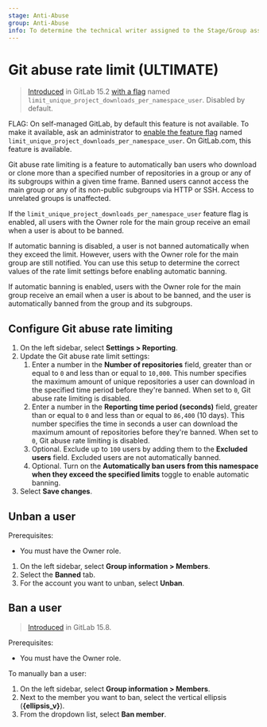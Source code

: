 ```yaml
---
stage: Anti-Abuse
group: Anti-Abuse
info: To determine the technical writer assigned to the Stage/Group associated with this page, see https://about.gitlab.com/handbook/product/ux/technical-writing/#assignments
---
```


# Git abuse rate limit **(ULTIMATE)**

> [Introduced](https://gitlab.com/groups/gitlab-org/-/epics/8066) in GitLab 15.2 [with a flag](../../../administration/feature_flags.md) named `limit_unique_project_downloads_per_namespace_user`. Disabled by default.

FLAG:
On self-managed GitLab, by default this feature is not available. To make it available, ask an administrator to [enable the feature flag](../../../administration/feature_flags.md) named `limit_unique_project_downloads_per_namespace_user`. On GitLab.com, this feature is available.

Git abuse rate limiting is a feature to automatically ban users who download or clone more than a specified number of repositories in a group or any of its subgroups within a given time frame. Banned users cannot access the main group or any of its non-public subgroups via HTTP or SSH. Access to unrelated groups is unaffected.

If the `limit_unique_project_downloads_per_namespace_user` feature flag is enabled, all users with the Owner role for the main group receive an email when a user is about to be banned.

If automatic banning is disabled, a user is not banned automatically when they exceed the limit. However, users with the Owner role for the main group are still notified. You can use this setup to determine the correct values of the rate limit settings before enabling automatic banning.

If automatic banning is enabled, users with the Owner role for the main group receive an email when a user is about to be banned, and the user is automatically banned from the group and its subgroups.

## Configure Git abuse rate limiting

1. On the left sidebar, select **Settings > Reporting**.
1. Update the Git abuse rate limit settings:
   1. Enter a number in the **Number of repositories** field, greater than or equal to `0` and less than or equal to `10,000`. This number specifies the maximum amount of unique repositories a user can download in the specified time period before they're banned. When set to `0`, Git abuse rate limiting is disabled.
   1. Enter a number in the **Reporting time period (seconds)** field, greater than or equal to `0` and less than or equal to `86,400` (10 days). This number specifies the time in seconds a user can download the maximum amount of repositories before they're banned. When set to `0`, Git abuse rate limiting is disabled.
   1. Optional. Exclude up to `100` users by adding them to the **Excluded users** field. Excluded users are not automatically banned.
   1. Optional. Turn on the **Automatically ban users from this namespace when they exceed the specified limits** toggle to enable automatic banning.
1. Select **Save changes**.

## Unban a user

Prerequisites:

- You must have the Owner role.

1. On the left sidebar, select **Group information > Members**.
1. Select the **Banned** tab.
1. For the account you want to unban, select **Unban**.

## Ban a user

> [Introduced](https://gitlab.com/gitlab-org/modelops/anti-abuse/team-tasks/-/issues/155) in GitLab 15.8.

Prerequisites:

- You must have the Owner role.

To manually ban a user:

1. On the left sidebar, select **Group information > Members**.
1. Next to the member you want to ban, select the vertical ellipsis (**{ellipsis_v}**).
1. From the dropdown list, select **Ban member**.
